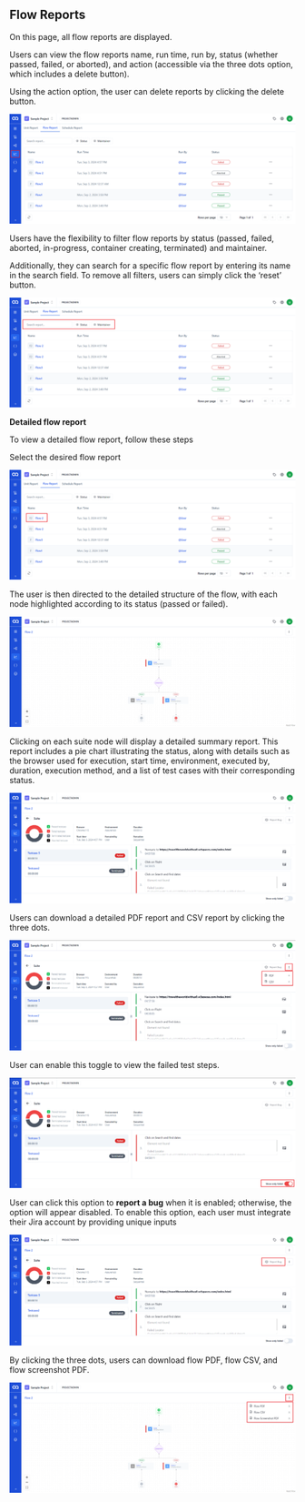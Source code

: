 ## Flow Reports
On this page, all flow reports are displayed.

Users can view the flow reports name, run time, run by, status (whether passed, failed, or aborted), and action (accessible via the three dots option, which includes a delete button).

Using the action option, the user can delete reports by clicking the delete button.

![FR-1](./ReportsImage/FR-1.png)

Users have the flexibility to filter flow reports by status (passed, failed, aborted, in-progress, container creating, terminated) and maintainer.

Additionally, they can search for a specific flow report by entering its name in the search field. To remove all filters, users can simply click the ‘reset’ button.

![FR-2](./ReportsImage/FR-2.png)

**Detailed flow report**

To view a detailed flow report, follow these steps


Select the desired flow report

![FR-3](./ReportsImage/FR-3.png)

The user is then directed to the detailed structure of the flow, with each node highlighted according to its status (passed or failed).

![FR-4](./ReportsImage/FR-4.png)

Clicking on each suite node will display a detailed summary report. This report includes a pie chart illustrating the status, along with details such as the browser used for execution, start time, environment, executed by, duration, execution method, and a list of test cases with their corresponding status.

![FR-5](./ReportsImage/FR-5.png)

Users can download a detailed PDF report and CSV report by clicking the three dots.

![FR-6](./ReportsImage/FR-6.png)

User can enable this toggle to view the failed test steps.

![FR-7](./ReportsImage/FR-7.png)

User can click this option to **report a bug** when it is enabled; otherwise, the option will appear disabled. To enable this option, each user must integrate their Jira account by providing unique inputs

![FR-8](./ReportsImage/FR-8.png)

By clicking the three dots, users can download flow PDF, flow CSV, and flow screenshot PDF.

![FR-9](./ReportsImage/FR-9.png)


